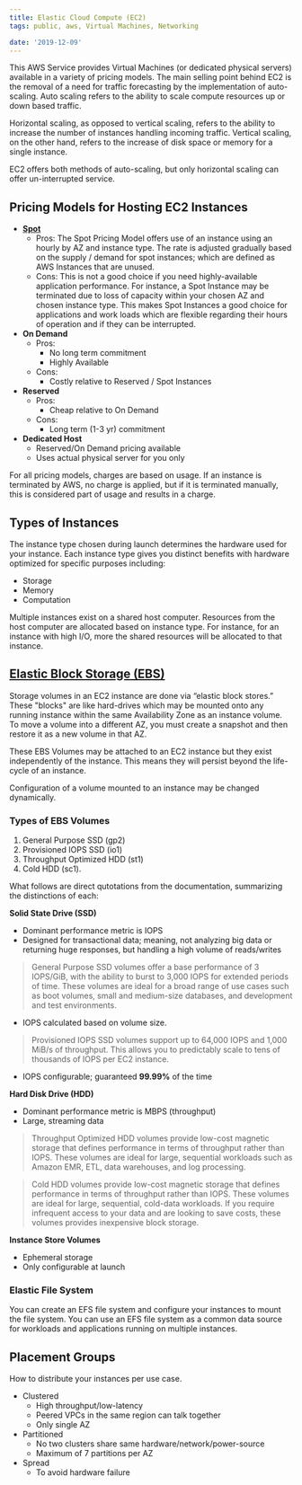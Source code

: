 ```yaml
---
title: Elastic Cloud Compute (EC2)
tags: public, aws, Virtual Machines, Networking

date: '2019-12-09'
---
```


This AWS Service provides Virtual Machines (or dedicated physical servers) available in a variety of pricing models. The main selling point behind EC2 is the removal of a need for traffic forecasting by the implementation of auto-scaling. Auto scaling refers to the ability to scale compute resources up or down based traffic.

Horizontal scaling, as opposed to vertical scaling, refers to the ability to increase the number of instances
handling incoming traffic. Vertical scaling, on the other hand, refers to the increase of disk space or memory
for a single instance.

EC2 offers both methods of auto-scaling, but only horizontal scaling can offer un-interrupted service.

## Pricing Models for Hosting EC2 Instances

- **[Spot](https://docs.aws.amazon.com/AWSEC2/latest/UserGuide/using-spot-instances.html)**
  - Pros:
    The Spot Pricing Model offers use of an instance using an hourly by AZ and instance type. The rate is adjusted gradually based on the supply / demand for spot instances; which are defined as AWS Instances that are unused.
  - Cons:
    This is not a good choice if you need highly-available application performance. For instance, a Spot Instance may be terminated due to loss of capacity within your chosen AZ and chosen instance type. This makes Spot Instances a good choice for applications and work loads which are flexible regarding their hours of operation and if they can be interrupted.
- **On Demand**
  - Pros:
    - No long term commitment
    - Highly Available
  - Cons:
    - Costly relative to Reserved / Spot Instances
- **Reserved**
  - Pros:
    - Cheap relative to On Demand
  - Cons:
    - Long term (1-3 yr) commitment
- **Dedicated Host**
  - Reserved/On Demand pricing available
  - Uses actual physical server for you only

For all pricing models, charges are based on usage. If an instance is terminated by AWS, no charge is applied, but if it is terminated manually, this is considered part of usage and results in a charge.

## Types of Instances

The instance type chosen during launch determines the hardware used for your instance. Each instance type gives you distinct benefits with hardware optimized for specific purposes including:

- Storage
- Memory
- Computation

Multiple instances exist on a shared host computer. Resources from the host computer are allocated based on instance type. For instance, for an instance with high I/O, more the shared resources will be allocated to that instance.

## [Elastic Block Storage (EBS)](https://docs.aws.amazon.com/AWSEC2/latest/UserGuide/AmazonEBS.html)

Storage volumes in an EC2 instance are done via “elastic block stores.” These "blocks" are like hard-drives which may be mounted onto any running instance within the same Availability Zone as an instance volume. To move a volume into a different AZ, you must create a snapshot and then restore it as a new volume in that AZ.

These EBS Volumes may be attached to an EC2 instance but they exist independently of the instance. This means they will persist beyond the life-cycle of an instance.

Configuration of a volume mounted to an instance may be changed dynamically.

### Types of EBS Volumes

1. General Purpose SSD (gp2)
2. Provisioned IOPS SSD (io1)
3. Throughput Optimized HDD (st1)
4. Cold HDD (sc1).

What follows are direct qutotations from the documentation, summarizing the distinctions of each:

**Solid State Drive (SSD)**

- Dominant performance metric is IOPS
- Designed for transactional data; meaning, not analyzing big data or returning huge responses, but handling a high volume of reads/writes

> General Purpose SSD volumes offer a base performance of 3 IOPS/GiB, with the ability to burst to 3,000 IOPS for extended periods of time. These volumes are ideal for a broad range of use cases such as boot volumes, small and medium-size databases, and development and test environments.

- IOPS calculated based on volume size.

> Provisioned IOPS SSD volumes support up to 64,000 IOPS and 1,000 MiB/s of throughput. This allows you to predictably scale to tens of thousands of IOPS per EC2 instance.

- IOPS configurable; guaranteed **99.99%** of the time

**Hard Disk Drive (HDD)**

- Dominant performance metric is MBPS (throughput)
- Large, streaming data

> Throughput Optimized HDD volumes provide low-cost magnetic storage that defines performance in terms of throughput rather than IOPS. These volumes are ideal for large, sequential workloads such as Amazon EMR, ETL, data warehouses, and log processing.

> Cold HDD volumes provide low-cost magnetic storage that defines performance in terms of throughput rather than IOPS. These volumes are ideal for large, sequential, cold-data workloads. If you require infrequent access to your data and are looking to save costs, these volumes provides inexpensive block storage.

**Instance Store Volumes**

- Ephemeral storage
- Only configurable at launch

### Elastic File System

You can create an EFS file system and configure your instances to mount the file system. You can use an EFS file system as a common data source for workloads and applications running on multiple instances.

## Placement Groups

How to distribute your instances per use case.

- Clustered
  - High throughput/low-latency
  - Peered VPCs in the same region can talk together
  - Only single AZ
- Partitioned
  - No two clusters share same hardware/network/power-source
  - Maximum of 7 partitions per AZ
- Spread
  - To avoid hardware failure
